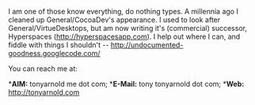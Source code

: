 


I am one of those know everything, do nothing types. A millennia ago I cleaned up General/CocoaDev's appearance. I used to look after General/VirtueDesktops, but am now writing it's (commercial) successor, Hyperspaces (http://hyperspacesapp.com). I help out where I can, and fiddle with things I shouldn't -- http://undocumented-goodness.googlecode.com/

You can reach me at:

***AIM:** tonyarnold <at> me dot com;
***E-Mail:** tony <at> tonyarnold dot com;
***Web:** http://tonyarnold.com